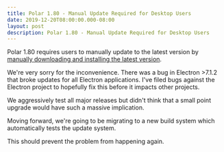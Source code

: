 ```yaml
---
title: Polar 1.80 - Manual Update Required for Desktop Users 
date: 2019-12-20T08:00:00.000-08:00
layout: post
description: Polar 1.80 - Manual Update Required for Desktop Users
---
```


Polar 1.80 requires users to manually update to the latest version by [manually downloading and installing 
the latest version](https://getpolarized.io/download.html).  

We're very sorry for the inconvenience.  There was a bug in Electron >7.1.2 that broke updates for all Electron
applications.  I've filed bugs against the Electron project to hopefully fix this before it impacts other projects.

We aggressively test all major releases but didn't think that a small point upgrade would have such a massive 
implication.

Moving forward, we're going to be migrating to a new build system which automatically tests the update system. 

This should prevent the problem from happening again.
